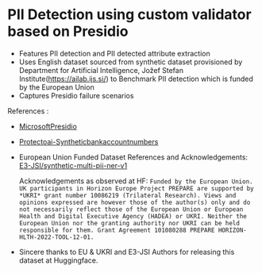 # PII Detection using custom validator based on Presidio 

* Features PII detection and PII detected attribute extraction 
* Uses English dataset sourced from synthetic dataset provisioned by Department for Artificial Intelligence, Jožef Stefan Institute(https://ailab.ijs.si/) to Benchmark PII detection which is funded by the European Union
* Captures Presidio failure scenarios


References : 
* [MicrosoftPresidio](https://microsoft.github.io/presidio/)
* [Protectoai-Syntheticbankaccountnumbers](https://www.protecto.ai/blog/personal-dataset-sample-u-s-bank-account-number-download-pii-data-examples)

* European Union Funded Dataset References and Acknowledgements: 
[E3-JSI/synthetic-multi-pii-ner-v1](https://huggingface.co/datasets/E3-JSI/synthetic-multi-pii-ner-v1)

  Acknowledgements as observed at HF: 
  ```Funded by the European Union. UK participants in Horizon Europe Project PREPARE are supported by *UKRI* grant number 10086219 (Trilateral Research). Views and opinions expressed are however those of the author(s) only and do not necessarily reflect those of the European Union or European Health and Digital Executive Agency (HADEA) or UKRI. Neither the European Union nor the granting authority nor UKRI can be held responsible for them. Grant Agreement 101080288 PREPARE HORIZON-HLTH-2022-TOOL-12-01.```
  
* Sincere thanks to EU & UKRI and E3-JSI Authors for releasing this dataset at Huggingface.

